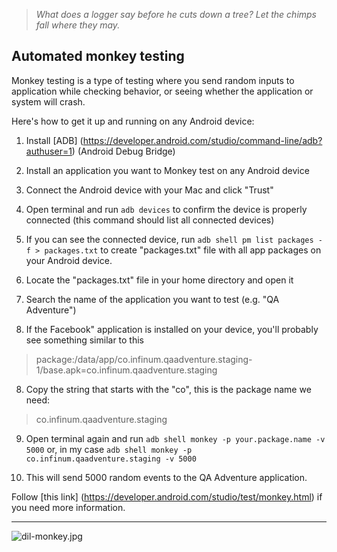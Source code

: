 > *What does a logger say before he cuts down a tree? Let the chimps fall where they may.*

## Automated monkey testing
Monkey testing is a type of testing where you send random inputs to application while checking behavior, or seeing whether the application or system will crash.

Here's how to get it up and running on any Android device:

1. Install [ADB] (https://developer.android.com/studio/command-line/adb?authuser=1) (Android Debug Bridge)

2. Install an application you want to Monkey test on any Android device

3. Connect the Android device with your Mac and click "Trust"

3. Open terminal and run `adb devices` to confirm the device is properly connected (this command should list all connected devices)

4. If you can see the connected device, run `adb shell pm list packages -f > packages.txt` to create "packages.txt" file with all app packages on your Android device.

5. Locate the "packages.txt" file in your home directory and open it

6. Search the name of the application you want to test (e.g. "QA Adventure")

7. If the Facebook" application is installed on your device, you'll probably see something similar to this 
> package:/data/app/co.infinum.qaadventure.staging-1/base.apk=co.infinum.qaadventure.staging

8. Copy the string that starts with the "co", this is the package name we need:
> co.infinum.qaadventure.staging

9. Open terminal again and run `adb shell monkey -p your.package.name -v 5000` or, in my case `adb shell monkey -p co.infinum.qaadventure.staging -v 5000`

10. This will send 5000 random events to the QA Adventure application.

Follow [this link] (https://developer.android.com/studio/test/monkey.html) if you need more information.

---

![dil-monkey.jpg](/img/dil-monkey.jpg)
